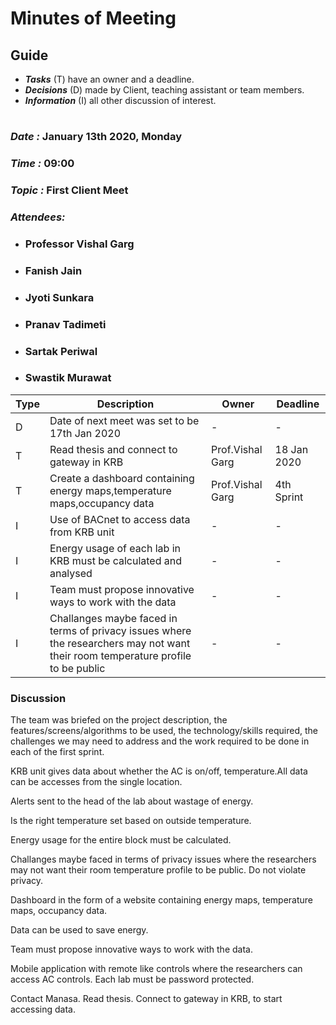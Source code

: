 # Minutes of Meeting

## Guide

* ***Tasks*** (T) have an owner and a deadline.
* ***Decisions*** (D) made by Client, teaching assistant or team members.
* ***Information*** (I) all other discussion of interest.

#

### *Date :* January 13th 2020, Monday
### *Time :* 09:00
### *Topic :* First Client Meet
### *Attendees:* 
* ### Professor Vishal Garg
* ### Fanish Jain
* ### Jyoti Sunkara
* ### Pranav Tadimeti
* ### Sartak Periwal
* ### Swastik Murawat


Type | Description | Owner | Deadline
---- | ---- | ---- | ----
D | Date of next meet was set to be 17th Jan 2020 | - | -
T | Read thesis and connect to gateway in KRB | Prof.Vishal Garg | 18 Jan 2020
T | Create a dashboard containing energy maps,temperature maps,occupancy data | Prof.Vishal Garg  | 4th Sprint
I | Use of BACnet to access data from KRB unit | - | -
I | Energy usage of each lab in KRB must be calculated and analysed | - | -
I | Team must propose innovative ways to work with the data | - | -
I | Challanges maybe faced in terms of privacy issues where the researchers may not want their room temperature profile to be public | - | -



### Discussion

The team was briefed on the project description, the features/screens/algorithms to be used, the technology/skills required, the challenges we may need to address and the work required to be done in each of the first sprint.

KRB unit gives data about whether the AC is on/off, temperature.All data can be accesses from the single location.

Alerts sent to the head of the lab about wastage of energy.

Is the right temperature set based on outside temperature.

Energy usage for the entire block must be calculated.

Challanges maybe faced in terms of privacy issues where the researchers may not want their room temperature profile to be public. Do not violate privacy.

Dashboard in the form of a website containing energy maps, temperature maps, occupancy data.

Data can be used to save energy.

Team must propose innovative ways to work with the data.

Mobile application with remote like controls where the researchers can access  AC controls. Each lab must be password protected.

Contact Manasa.
Read thesis.
Connect to gateway in KRB, to start accessing data.


